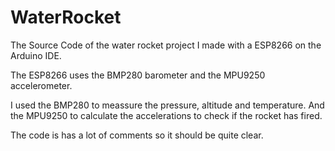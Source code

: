 # WaterRocket
The Source Code of the water rocket project I made with a ESP8266 on the Arduino IDE.

The ESP8266 uses the BMP280 barometer and the MPU9250 accelerometer.

I used the BMP280 to meassure the pressure, altitude and temperature.
And the MPU9250 to calculate the accelerations to check if the rocket has fired.


The code is has a lot of comments so it should be quite clear.
